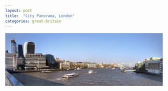 ```yaml
---
layout: post
title:  "City Panorama, London"
categories: great-britain
---
```


<img src="./assets/images/london-view-from-brigde.jpg" alt="London" />
